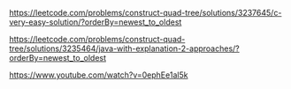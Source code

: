 https://leetcode.com/problems/construct-quad-tree/solutions/3237645/c-very-easy-solution/?orderBy=newest_to_oldest



https://leetcode.com/problems/construct-quad-tree/solutions/3235464/java-with-explanation-2-approaches/?orderBy=newest_to_oldest


https://www.youtube.com/watch?v=0ephEe1al5k
